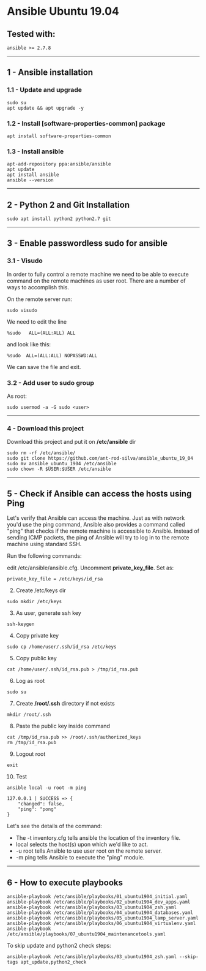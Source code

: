 # Ansible Ubuntu 19.04

## Tested with:

```
ansible >= 2.7.8
```

----------------------------

## 1 - Ansible installation

### 1.1 - Update and upgrade

```
sudo su
apt update && apt upgrade -y
```

### 1.2 - Install [software-properties-common] package

```
apt install software-properties-common
```

### 1.3 - Install ansible

```
apt-add-repository ppa:ansible/ansible
apt update
apt install ansible
ansible --version
```

----------------------------

## 2 - Python 2 and Git Installation

```
sudo apt install python2 python2.7 git
```

----------------------------

## 3 - Enable passwordless sudo for ansible

### 3.1 - Visudo

In order to fully control a remote machine we need to be able to execute command on the remote machines as user root. 
There are a number of ways to accomplish this.

On the remote server run:

```
sudo visudo
```

We need to edit the line

```
%sudo   ALL=(ALL:ALL) ALL
```

and look like this:

```
%sudo  ALL=(ALL:ALL) NOPASSWD:ALL
```

We can save the file and exit.

### 3.2 - Add user to sudo group

As root:

```
sudo usermod -a -G sudo <user>
```

----------------------------

### 4 - Download this project

Download this project and put it on **/etc/ansible** dir

```
sudo rm -rf /etc/ansible/
sudo git clone https://github.com/ant-rod-silva/ansible_ubuntu_19_04
sudo mv ansible_ubuntu_1904 /etc/ansible
sudo chown -R $USER:$USER /etc/ansible
```

----------------------------

## 5 - Check if Ansible can access the hosts using Ping

Let's verify that Ansible can access the machine. 
Just as with network you'd use the ping command, Ansible also provides a command called "ping" that checks if the remote machine is accessible to Ansible. 
Instead of sending ICMP packets, the ping of Ansible will try to log in to the remote machine using standard SSH.

Run the following commands:

edit /etc/ansible/ansible.cfg. Uncomment **private_key_file**. Set as:

```
private_key_file = /etc/keys/id_rsa
```

2) Create /etc/keys dir

```
sudo mkdir /etc/keys
```

3) As user, generate ssh key

```
ssh-keygen
```

4) Copy private key

```
sudo cp /home/user/.ssh/id_rsa /etc/keys
```

5) Copy public key

```
cat /home/user/.ssh/id_rsa.pub > /tmp/id_rsa.pub
```

6) Log as root

```
sudo su
```

7) Create **/root/.ssh** directory if not exists

```
mkdir /root/.ssh
```

8) Paste the public key inside command 

```
cat /tmp/id_rsa.pub >> /root/.ssh/authorized_keys
rm /tmp/id_rsa.pub
```

9) Logout root

```
exit
```

10) Test

```
ansible local -u root -m ping
```

```
127.0.0.1 | SUCCESS => {
    "changed": false,
    "ping": "pong"
}
```

Let's see the details of the command:

* The -t inventory.cfg tells ansible the location of the inventory file.
* local selects the host(s) upon which we'd like to act.
* -u root tells Ansible to use user root on the remote server.
* -m ping tells Ansible to execute the "ping" module.

----------------------------

## 6 - How to execute playbooks

```
ansible-playbook /etc/ansible/playbooks/01_ubuntu1904_initial.yaml
ansible-playbook /etc/ansible/playbooks/02_ubuntu1904_dev_apps.yaml
ansible-playbook /etc/ansible/playbooks/03_ubuntu1904_zsh.yaml
ansible-playbook /etc/ansible/playbooks/04_ubuntu1904_databases.yaml
ansible-playbook /etc/ansible/playbooks/05_ubuntu1904_lamp_server.yaml
ansible-playbook /etc/ansible/playbooks/06_ubuntu1904_virtualenv.yaml
ansible-playbook /etc/ansible/playbooks/07_ubuntu1904_maintenancetools.yaml
```

To skip update and python2 check steps:

```
ansible-playbook /etc/ansible/playbooks/03_ubuntu1904_zsh.yaml --skip-tags apt_update,python2_check
```

